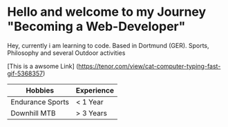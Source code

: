 # Hello and welcome to my Journey "Becoming a Web-Developer"

Hey, currently i am learning to code. Based in Dortmund (GER). Sports, Philosophy and several Outdoor activities

[This is a awsome Link] (https://tenor.com/view/cat-computer-typing-fast-gif-5368357)


| Hobbies           | Experience |
| -------------     | ------------- |
| Endurance Sports  | < 1 Year |
| Downhill MTB      | > 3 Years  |


